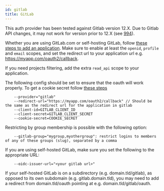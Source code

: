 ```yaml
---
id: gitlab
title: GitLab
---
```


This auth provider has been tested against Gitlab version 12.X. Due to Gitlab API changes, it may not work for version 
prior to 12.X (see [994](https://github.com/oauth2-proxy/oauth2-proxy/issues/994)).

Whether you are using GitLab.com or self-hosting GitLab, follow 
[these steps to add an application](https://docs.gitlab.com/ce/integration/oauth_provider.html). Make sure to enable at 
least the `openid`, `profile` and `email` scopes, and set the redirect url to your application url e.g. 
https://myapp.com/oauth2/callback.

If you need projects filtering, add the extra `read_api` scope to your application.

The following config should be set to ensure that the oauth will work properly. To get a cookie secret follow 
[these steps](../overview.md#generating-a-cookie-secret)

```
    --provider="gitlab"
    --redirect-url="https://myapp.com/oauth2/callback" // Should be the same as the redirect url for the application in gitlab
    --client-id=GITLAB_CLIENT_ID
    --client-secret=GITLAB_CLIENT_SECRET
    --cookie-secret=COOKIE_SECRET
```

Restricting by group membership is possible with the following option:

```
    --gitlab-group="mygroup,myothergroup": restrict logins to members of any of these groups (slug), separated by a comma
```

If you are using self-hosted GitLab, make sure you set the following to the appropriate URL:

```
    --oidc-issuer-url="<your gitlab url>"
```

If your self-hosted GitLab is on a subdirectory (e.g. domain.tld/gitlab), as opposed to its own subdomain 
(e.g. gitlab.domain.tld), you may need to add a redirect from domain.tld/oauth pointing at e.g. domain.tld/gitlab/oauth.
